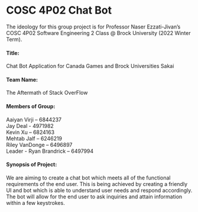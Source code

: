 # COSC 4P02 Chat Bot

The ideology for this group project is for Professor Naser Ezzati-Jivan’s COSC 4P02 Software Engineering 2 Class @ Brock University (2022 Winter Term).
 
#### Title:

Chat Bot Application for Canada Games and Brock Universities Sakai

#### Team Name:

The Aftermath of Stack OverFlow
 
#### Members of Group:

Aaiyan Virji – 6844237  
Jay Deal - 4971982  
Kevin Xu – 6824163  
Mehtab Jalf – 6246219  
Riley VanDonge – 6496897  
Leader - Ryan Brandrick – 6497994  
 
#### Synopsis of Project:

We are aiming to create a chat bot which meets all of the functional requirements of the end user. This is being achieved by creating a friendly UI and bot which is able to understand user needs and respond accordingly. The bot will allow for the end user to ask inquiries and attain information within a few keystrokes.
